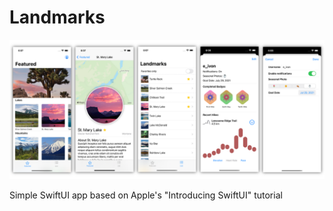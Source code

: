 # Landmarks
![TuneOn Radio screenshots](https://github.com/ivoneug/Landmarks/blob/main/StoreInfo/LinkedIn%20Project.png)

Simple SwiftUI app based on Apple's "Introducing SwiftUI" tutorial
